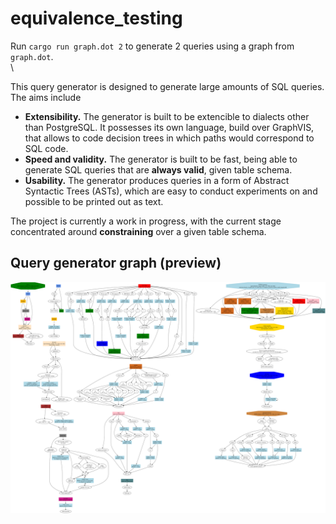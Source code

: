 # equivalence_testing

Run `cargo run graph.dot 2` to generate 2 queries using a graph from `graph.dot`.\
\

This query generator is designed to generate large amounts of SQL queries. The aims include
- **Extensibility.** The generator is built to be extencible to dialects other than PostgreSQL. It possesses its own language, build over GraphVIS, that allows to code decision trees in which paths would correspond to SQL code.
- **Speed and validity.** The generator is built to be fast, being able to generate SQL queries that are **always valid**, given table schema.
- **Usability.** The generator produces queries in a form of Abstract Syntactic Trees (ASTs), which are easy to conduct experiments on and possible to be printed out as text.

The project is currently a work in progress, with the current stage concentrated around **constraining** over a given table schema.

## Query generator graph (preview) 
![Query generator graph](illustrations/graph.svg)
